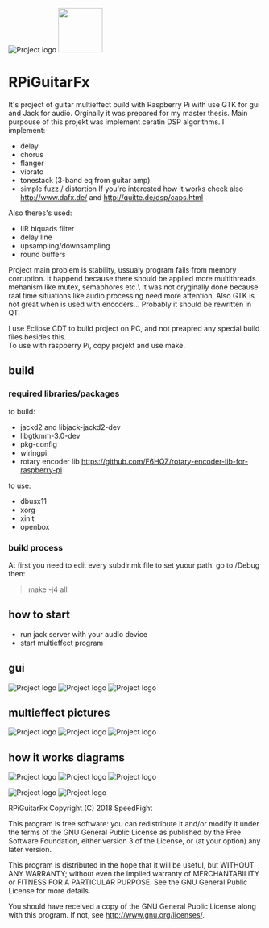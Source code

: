 ![Project logo](description/images/RPiGuitarFx_Logoxcf.png)
<img src="description/images/RPiGuitarFx_Logoxcf.png" width="88">


# RPiGuitarFx
It's project of guitar multieffect build with Raspberry Pi with use GTK for gui and Jack for audio.
Orginally it was prepared for my master thesis. Main purpouse of this projekt was implement ceratin DSP algorithms.
I implement:
* delay
* chorus
* flanger
* vibrato
* tonestack (3-band eq from guitar amp)
* simple fuzz / distortion 
If you're interested how it works check also http://www.dafx.de/ and http://quitte.de/dsp/caps.html

Also theres's used:
* IIR biquads filter
* delay line
* upsampling/downsampling
* round buffers


Project main problem is stability, ussualy program fails from memory corruption. It happend because there should be applied more multithreads mehanism like mutex, semaphores etc.\ 
It was not oryginally done because raal time situations like audio processing need more attention.
Also GTK is not great when is used with encoders... Probably it should be rewritten in QT.

I use Eclipse CDT to build project on PC, and not preapred any special build files besides this.\
To use with raspberry Pi, copy projekt and use make.

## build
### required libraries/packages
to build:
* jackd2 and libjack-jackd2-dev
* libgtkmm-3.0-dev 
* pkg-config
* wiringpi 
* rotary encoder lib https://github.com/F6HQZ/rotary-encoder-lib-for-raspberry-pi

to use:
* dbusx11
* xorg
* xinit
* openbox 

### build process
At first you need to edit every subdir.mk file to set yuour path.
go to /Debug then:
> make -j4 all

## how to start
* run jack server with your audio device
* start multieffect program

## gui
![Project logo](description/images/g1.png)
![Project logo](description/images/g3.png)
![Project logo](description/images/g2.png)

## multieffect pictures

![Project logo](description/images/1.jpg)
![Project logo](description/images/2.jpg)
![Project logo](description/images/3.jpg)

## how it works diagrams

![Project logo](description/images/mvc.png)
![Project logo](description/images/encoder_control_gui.png)
![Project logo](description/images/window_in_project.png)

![Project logo](description/images/klawiatura_emuluje_enkoder.png)
![Project logo](description/images/encoder_connected_with_code.png)

RPiGuitarFx
Copyright (C) 2018  SpeedFight

This program is free software: you can redistribute it and/or modify
it under the terms of the GNU General Public License as published by
the Free Software Foundation, either version 3 of the License, or
(at your option) any later version.

This program is distributed in the hope that it will be useful,
but WITHOUT ANY WARRANTY; without even the implied warranty of
MERCHANTABILITY or FITNESS FOR A PARTICULAR PURPOSE.  See the
GNU General Public License for more details.

You should have received a copy of the GNU General Public License
along with this program.  If not, see <http://www.gnu.org/licenses/>.